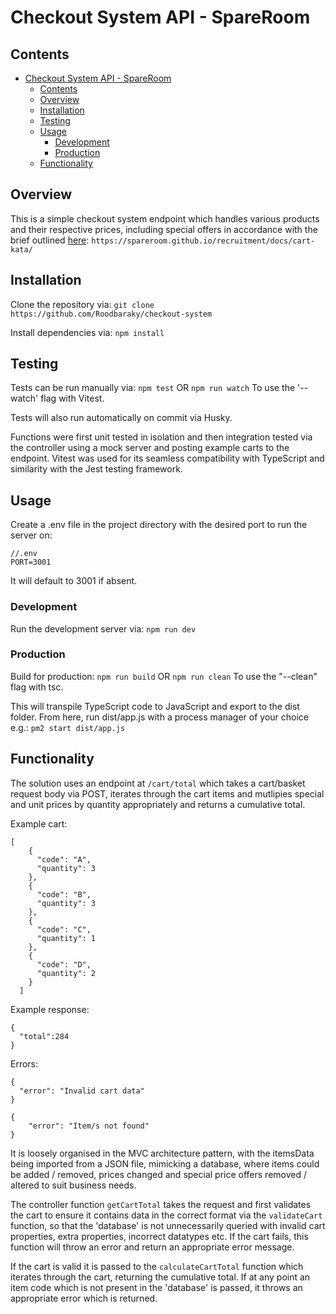 # Checkout System API - SpareRoom



## Contents
- [Checkout System API - SpareRoom](#checkout-system-api---spareroom)
  - [Contents](#contents)
  - [Overview](#overview)
  - [Installation](#installation)
  - [Testing](#testing)
  - [Usage](#usage)
    - [Development](#development)
    - [Production](#production)
  - [Functionality](#functionality)


## Overview
This is a simple checkout system endpoint which handles various products and their respective prices, including special offers in accordance with the brief outlined [here](https://spareroom.github.io/recruitment/docs/cart-kata/):
```https://spareroom.github.io/recruitment/docs/cart-kata/``` 


## Installation
Clone the repository via:
```git clone https://github.com/Roodbaraky/checkout-system```

Install dependencies via:
```npm install```

## Testing
Tests can be run manually via:
```npm test```
OR
```npm run watch```
To use the '--watch' flag with Vitest.

Tests will also run automatically on commit via Husky.

Functions were first unit tested in isolation and then integration tested via the controller using a mock server and posting example carts to the endpoint.
Vitest was used for its seamless compatibility with TypeScript and similarity with the Jest testing framework.

## Usage
Create a .env file in the project directory with the desired port to run the server on:
```
//.env
PORT=3001
```
It will default to 3001 if absent.

### Development
Run the development server via:
```npm run dev```


### Production
Build for production:
```npm run build```
OR
```npm run clean```
To use the "--clean" flag with tsc.

This will transpile TypeScript code to JavaScript and export to the dist folder.
From here, run dist/app.js with a process manager of your choice e.g.:
```pm2 start dist/app.js```

## Functionality
The solution uses an endpoint at ```/cart/total``` which takes a cart/basket request body via POST, iterates through the cart items and mutlipies special and unit prices by quantity appropriately and returns a cumulative total.

Example cart: 
```
[
    {
      "code": "A",
      "quantity": 3
    },
    {
      "code": "B",
      "quantity": 3
    },
    {
      "code": "C",
      "quantity": 1
    },
    {
      "code": "D",
      "quantity": 2
    }
  ]
  ```

  Example response:
  ```
  {
    "total":284
  }
  ```

  Errors:
  ```
{
	"error": "Invalid cart data"
}
  ```
```
{
	"error": "Item/s not found"
}
```



It is loosely organised in the MVC architecture pattern, with the itemsData being imported from a JSON file, mimicking a database, where items could be added / removed, prices changed and special price offers removed / altered to suit business needs.

The controller function ```getCartTotal``` takes the request and first validates the cart to ensure it contains data in the correct format via the ```validateCart``` function, so that the 'database' is not unnecessarily queried with invalid cart properties, extra properties, incorrect datatypes etc. If the cart fails, this function will throw an error and return an appropriate error message.

If the cart is valid it is passed to the ```calculateCartTotal``` function which iterates through the cart, returning the cumulative total. If at any point an item code which is not present in the 'database' is passed, it throws an appropriate error which is returned.

